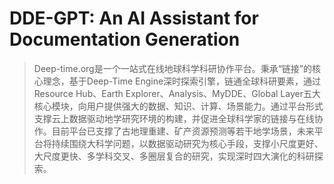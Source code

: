 # DDE-GPT: An AI Assistant for Documentation Generation

> Deep-time.org是一个一站式在线地球科学科研协作平台。秉承“链接”的核心理念，基于Deep-Time Engine深时探索引擎，链通全球科研要素，通过Resource Hub、Earth Explorer、Analysis、MyDDE、Global Layer五大核心模块，向用户提供强大的数据、知识、计算、场景能力。通过平台形式支撑云上数据驱动地学研究环境的构建，并促进全球科学家的链接与在线协作。目前平台已支撑了古地理重建、矿产资源预测等若干地学场景，未来平台将持续围绕大科学问题，以数据驱动研究为核心手段，支撑小尺度更好、大尺度更快、多学科交叉、多圈层复合的研究，实现深时四大演化的科研探索。
